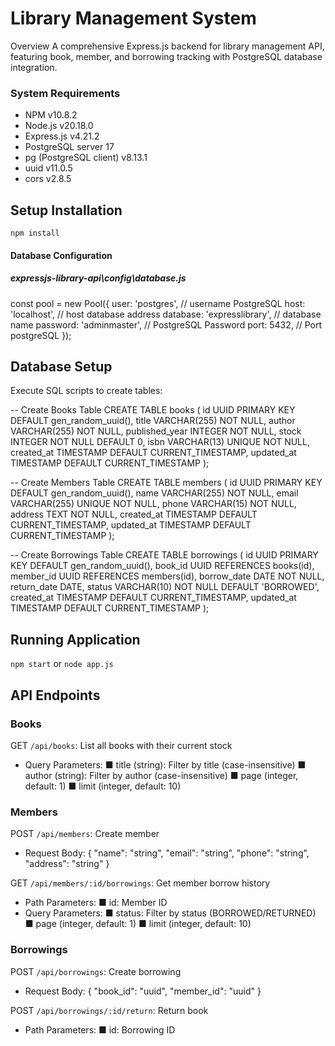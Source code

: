 # Library Management System
Overview
A comprehensive Express.js backend for library management API, featuring book, member, and borrowing tracking with PostgreSQL database integration.

### System Requirements
- NPM v10.8.2
- Node.js v20.18.0
- Express.js v4.21.2
- PostgreSQL server 17
- pg (PostgreSQL client) v8.13.1
- uuid v11.0.5
- cors v2.8.5

## Setup Installation
`npm install`
#### Database Configuration
##### expressjs-library-api\config\database.js
const pool = new Pool({
  user: 'postgres',             // username PostgreSQL
  host: 'localhost',            // host database address
  database: 'expresslibrary',   // database name
  password: 'adminmaster',      // PostgreSQL Password
  port: 5432,                   // Port postgreSQL
});

## Database Setup
Execute SQL scripts to create tables:

-- Create Books Table
CREATE TABLE books (
id UUID PRIMARY KEY DEFAULT gen_random_uuid(),
title VARCHAR(255) NOT NULL,
author VARCHAR(255) NOT NULL,
published_year INTEGER NOT NULL,
stock INTEGER NOT NULL DEFAULT 0,
isbn VARCHAR(13) UNIQUE NOT NULL,
created_at TIMESTAMP DEFAULT CURRENT_TIMESTAMP,
updated_at TIMESTAMP DEFAULT CURRENT_TIMESTAMP
);

-- Create Members Table
CREATE TABLE members (
id UUID PRIMARY KEY DEFAULT gen_random_uuid(),
name VARCHAR(255) NOT NULL,
email VARCHAR(255) UNIQUE NOT NULL,
phone VARCHAR(15) NOT NULL,
address TEXT NOT NULL,
created_at TIMESTAMP DEFAULT CURRENT_TIMESTAMP,
updated_at TIMESTAMP DEFAULT CURRENT_TIMESTAMP
);

-- Create Borrowings Table
CREATE TABLE borrowings (
id UUID PRIMARY KEY DEFAULT gen_random_uuid(),
book_id UUID REFERENCES books(id),
member_id UUID REFERENCES members(id),
borrow_date DATE NOT NULL,
return_date DATE,
status VARCHAR(10) NOT NULL DEFAULT 'BORROWED',
created_at TIMESTAMP DEFAULT CURRENT_TIMESTAMP,
updated_at TIMESTAMP DEFAULT CURRENT_TIMESTAMP
);

## Running Application
`npm start` or `node app.js`

## API Endpoints
### Books

GET `/api/books`: List all books with their current stock
- Query Parameters:
■ title (string): Filter by title (case-insensitive)
■ author (string): Filter by author (case-insensitive)
■ page (integer, default: 1)
■ limit (integer, default: 10)

### Members

POST `/api/members`: Create member
- Request Body:
{
    "name": "string",
    "email": "string",
    "phone": "string",
    "address": "string"
}

GET `/api/members/:id/borrowings`: Get member borrow history
- Path Parameters:
■ id: Member ID
- Query Parameters:
■ status: Filter by status (BORROWED/RETURNED)
■ page (integer, default: 1)
■ limit (integer, default: 10)

### Borrowings

POST `/api/borrowings`: Create borrowing
- Request Body:
{
"book_id": "uuid",
"member_id": "uuid"
}

POST `/api/borrowings/:id/return`: Return book
- Path Parameters:
■ id: Borrowing ID